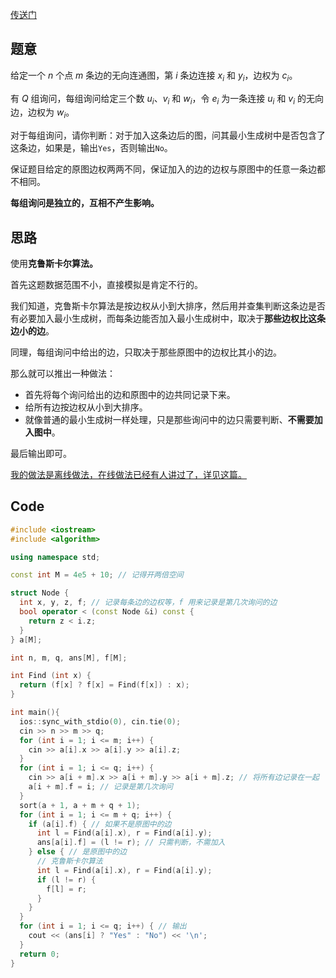 [传送门](https://www.luogu.com.cn/problem/AT_abc235_e)

## 题意

给定一个 $n$ 个点 $m$ 条边的无向连通图，第 $i$ 条边连接 $x_i$ 和 $y_i$，边权为 $c_i$。

有 $Q$ 组询问，每组询问给定三个数 $u_i$、$v_i$ 和 $w_i$，令 $e_i$ 为一条连接 $u_i$ 和 $v_i$ 的无向边，边权为 $w_i$。

对于每组询问，请你判断：对于加入这条边后的图，问其最小生成树中是否包含了这条边，如果是，输出`Yes`，否则输出`No`。

保证题目给定的原图边权两两不同，保证加入的边的边权与原图中的任意一条边都不相同。

**每组询问是独立的，互相不产生影响。**

## 思路

使用**克鲁斯卡尔算法。**

首先这题数据范围不小，直接模拟是肯定不行的。

我们知道，克鲁斯卡尔算法是按边权从小到大排序，然后用并查集判断这条边是否有必要加入最小生成树，而每条边能否加入最小生成树中，取决于**那些边权比这条边小的边**。

同理，每组询问中给出的边，只取决于那些原图中的边权比其小的边。

那么就可以推出一种做法：

- 首先将每个询问给出的边和原图中的边共同记录下来。
- 给所有边按边权从小到大排序。
- 就像普通的最小生成树一样处理，只是那些询问中的边只需要判断、**不需要加入图中**。

最后输出即可。

[我的做法是离线做法，在线做法已经有人讲过了，详见这篇。](https://www.luogu.com.cn/blog/XTianShuo/solution-at-abc235-e)

## Code

```cpp
#include <iostream>
#include <algorithm>

using namespace std;

const int M = 4e5 + 10; // 记得开两倍空间

struct Node {
  int x, y, z, f; // 记录每条边的边权等，f 用来记录是第几次询问的边
  bool operator < (const Node &i) const {
    return z < i.z;
  }
} a[M];

int n, m, q, ans[M], f[M];

int Find (int x) {
  return (f[x] ? f[x] = Find(f[x]) : x);
}

int main(){
  ios::sync_with_stdio(0), cin.tie(0);
  cin >> n >> m >> q;
  for (int i = 1; i <= m; i++) {
    cin >> a[i].x >> a[i].y >> a[i].z;
  }
  for (int i = 1; i <= q; i++) {
    cin >> a[i + m].x >> a[i + m].y >> a[i + m].z; // 将所有边记录在一起
    a[i + m].f = i; // 记录是第几次询问
  }
  sort(a + 1, a + m + q + 1);
  for (int i = 1; i <= m + q; i++) {
    if (a[i].f) { // 如果不是原图中的边
      int l = Find(a[i].x), r = Find(a[i].y);
      ans[a[i].f] = (l != r); // 只需判断，不需加入
    } else { // 是原图中的边
      // 克鲁斯卡尔算法
      int l = Find(a[i].x), r = Find(a[i].y);
      if (l != r) {
        f[l] = r;
      }
    }
  }
  for (int i = 1; i <= q; i++) { // 输出
    cout << (ans[i] ? "Yes" : "No") << '\n';
  }
  return 0;
}
```

